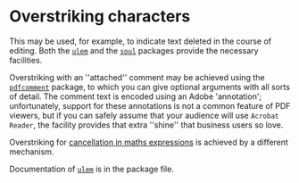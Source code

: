 # Overstriking characters

This may be used, for example, to indicate text deleted in the course
of editing.  Both the [`ulem`](http://ctan.org/pkg/ulem) and the [`soul`](http://ctan.org/pkg/soul) packages
provide the necessary facilities.

Overstriking with an ''attached'' comment may be achieved using the
[`pdfcomment`](http://ctan.org/pkg/pdfcomment) package, to which you can give optional arguments
with all sorts of detail.  The comment text is encoded using an Adobe
'annotation'; unfortunately, support for these annotations is not a
common feature of PDF viewers, but if you can safely assume
that your audience will use `Acrobat Reader`, the facility
provides that extra ''shine'' that business users so love.

Overstriking for 
[cancellation in maths expressions](./FAQ-cancellation.html) is achieved
by a different mechanism.

Documentation of [`ulem`](http://ctan.org/pkg/ulem) is in the package file.

